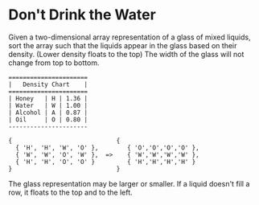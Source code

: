 # Don't Drink the Water

Given a two-dimensional array representation of a glass of mixed liquids, sort the array such that the liquids appear in the glass based on their density. (Lower density floats to the top) The width of the glass will not change from top to bottom.

```
======================
|   Density Chart    |
======================
| Honey   | H | 1.36 |
| Water   | W | 1.00 |
| Alcohol | A | 0.87 |
| Oil     | O | 0.80 |
----------------------

{                             {
  { 'H', 'H', 'W', 'O' },        { 'O','O','O','O' },
  { 'W', 'W', 'O', 'W' },  =>    { 'W','W','W','W' },
  { 'H', 'H', 'O', 'O' }         { 'H','H','H','H' }
}                             }
```
 
The glass representation may be larger or smaller. If a liquid doesn't fill a row, it floats to the top and to the left.